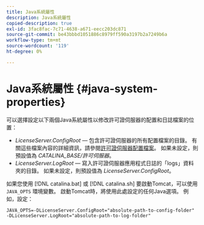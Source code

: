 ```yaml
---
title: Java系統屬性
description: Java系統屬性
copied-description: true
exl-id: 3fac8fac-7c71-4638-a671-eecc203dc871
source-git-commit: be43bbbd1051886c8979ff590a3197b2a7249b6a
workflow-type: tm+mt
source-wordcount: '119'
ht-degree: 0%

---
```


# Java系統屬性 {#java-system-properties}

可以選擇設定以下兩個Java系統屬性以修改許可證伺服器的配置和日誌檔案的位置：

* *LicenseServer.ConfigRoot*  — 包含許可證伺服器的所有配置檔案的目錄。 有關這些檔案內容的詳細資訊，請參閱[許可證伺服器配置檔案](../../aaxs-protected-streaming/aaxs-license-server-config-files/aaxs-configuration-directory-structure.md)。 如果未設定，則預設值為 *CATALINA_BASE/許可伺服器*。
* *LicenseServer.LogRoot*  — 寫入許可證伺服器應用程式日誌的「logs」資料夾的目錄。 如果未設定，則預設值為 *LicenseServer.ConfigRoot*。

如果您使用 [!DNL catalina.bat] 或 [!DNL catalina.sh] 要啟動Tomcat，可以使用 `JAVA_OPTS` 環境變數。 啟動Tomcat時，將使用此處設定的任何Java選項。 例如，設定：

```
JAVA_OPTS=-DLicenseServer.ConfigRoot="absolute-path-to-config-folder" -DLicenseServer.LogRoot="absolute-path-to-log-folder"
```
